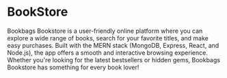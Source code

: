 # BookStore
Bookbags Bookstore is a user-friendly online platform where you can explore a wide range of books, search for your favorite titles, and make easy purchases. Built with the MERN stack (MongoDB, Express, React, and Node.js), the app offers a smooth and interactive browsing experience. Whether you're looking for the latest bestsellers or hidden gems, Bookbags Bookstore has something for every book lover!
